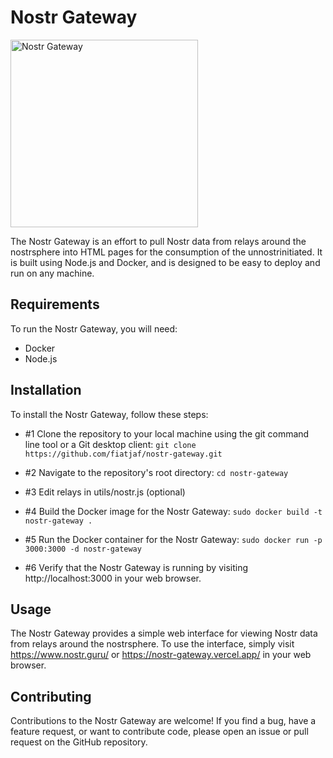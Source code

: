 # Nostr Gateway

<img src="https://user-images.githubusercontent.com/120996278/222497757-a8c4c1e7-4ff2-40ca-85f5-e788121f1629.png" width="300" alt="Nostr Gateway">



The Nostr Gateway is an effort to pull Nostr data from relays around the nostrsphere into HTML pages for the consumption of the unnostrinitiated. It is built using Node.js and Docker, and is designed to be easy to deploy and run on any machine.

## Requirements

To run the Nostr Gateway, you will need:

- Docker
- Node.js 

## Installation

To install the Nostr Gateway, follow these steps:

- #1 Clone the repository to your local machine using the git command line tool or a Git desktop client:
   `git clone https://github.com/fiatjaf/nostr-gateway.git`

- #2 Navigate to the repository's root directory:
   `cd nostr-gateway`

- #3 Edit relays in utils/nostr.js (optional)

- #4 Build the Docker image for the Nostr Gateway:
   `sudo docker build -t nostr-gateway .`

- #5 Run the Docker container for the Nostr Gateway:
   `sudo docker run -p 3000:3000 -d nostr-gateway`

- #6 Verify that the Nostr Gateway is running by visiting http://localhost:3000 in your web browser.

## Usage

The Nostr Gateway provides a simple web interface for viewing Nostr data from relays around the nostrsphere. 
To use the interface, simply visit https://www.nostr.guru/ or https://nostr-gateway.vercel.app/ in your web browser.

## Contributing

Contributions to the Nostr Gateway are welcome! If you find a bug, have a feature request, or want to contribute code, please open an issue or pull request on the GitHub repository. 

